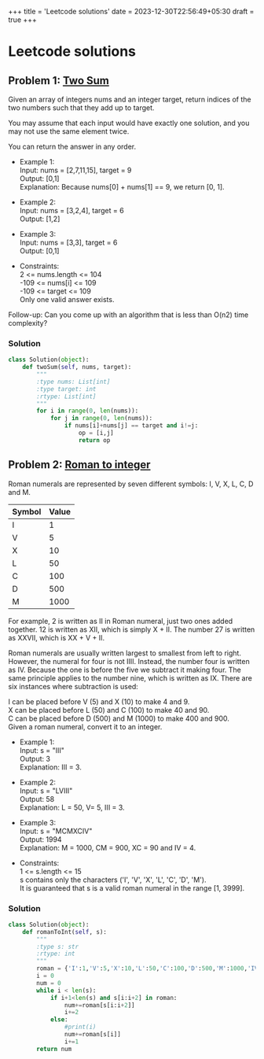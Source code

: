 +++
title = 'Leetcode solutions'
date = 2023-12-30T22:56:49+05:30
draft = true
+++

# Leetcode solutions
## Problem 1: [Two Sum](https://leetcode.com/problems/two-sum/description/)
Given an array of integers nums and an integer target, return indices of the two numbers such that they add up to target.

You may assume that each input would have exactly one solution, and you may not use the same element twice.

You can return the answer in any order.

 

- Example 1:\
	Input: nums = [2,7,11,15], target = 9\
	Output: [0,1]\
	Explanation: Because nums[0] + nums[1] == 9, we return [0, 1].

- Example 2:\
	Input: nums = [3,2,4], target = 6\
	Output: [1,2]

- Example 3:\
	Input: nums = [3,3], target = 6\
	Output: [0,1]
 

- Constraints:\
	2 <= nums.length <= 104\
	-109 <= nums[i] <= 109\
	-109 <= target <= 109\
	Only one valid answer exists.
 

Follow-up: Can you come up with an algorithm that is less than O(n2) time complexity?

### Solution
```py
class Solution(object):
    def twoSum(self, nums, target):
        """
        :type nums: List[int]
        :type target: int
        :rtype: List[int]
        """
        for i in range(0, len(nums)):
            for j in range(0, len(nums)):
                if nums[i]+nums[j] == target and i!=j:
                    op = [i,j]
                    return op
```

## Problem 2: [Roman to integer](https://leetcode.com/problems/roman-to-integer/)
Roman numerals are represented by seven different symbols: I, V, X, L, C, D and M.

| Symbol | Value |
| --- | --- |
| I | 1 |
| V | 5 |
| X | 10 |
| L | 50 |
| C | 100 |
| D | 500 |
| M | 1000 |

For example, 2 is written as II in Roman numeral, just two ones added together. 12 is written as XII, which is simply X + II. The number 27 is written as XXVII, which is XX + V + II.

Roman numerals are usually written largest to smallest from left to right. However, the numeral for four is not IIII. Instead, the number four is written as IV. Because the one is before the five we subtract it making four. The same principle applies to the number nine, which is written as IX. There are six instances where subtraction is used:

I can be placed before V (5) and X (10) to make 4 and 9. \
X can be placed before L (50) and C (100) to make 40 and 90. \
C can be placed before D (500) and M (1000) to make 400 and 900.\
Given a roman numeral, convert it to an integer.

 

- Example 1: \
	Input: s = "III" \
	Output: 3 \
	Explanation: III = 3.

- Example 2: \
	Input: s = "LVIII" \
	Output: 58 \
	Explanation: L = 50, V= 5, III = 3.

- Example 3: \
	Input: s = "MCMXCIV" \
	Output: 1994 \
	Explanation: M = 1000, CM = 900, XC = 90 and IV = 4.
 

- Constraints: \
	1 <= s.length <= 15 \
	s contains only the characters ('I', 'V', 'X', 'L', 'C', 'D', 'M'). \
	It is guaranteed that s is a valid roman numeral in the range [1, 3999].

### Solution
```py
class Solution(object):
    def romanToInt(self, s):
        """
        :type s: str
        :rtype: int
        """
        roman = {'I':1,'V':5,'X':10,'L':50,'C':100,'D':500,'M':1000,'IV':4,'IX':9,'XL':40,'XC':90,'CD':400,'CM':900}
        i = 0
        num = 0
        while i < len(s):
            if i+1<len(s) and s[i:i+2] in roman:
                num+=roman[s[i:i+2]]
                i+=2
            else:
                #print(i)
                num+=roman[s[i]]
                i+=1
        return num
```